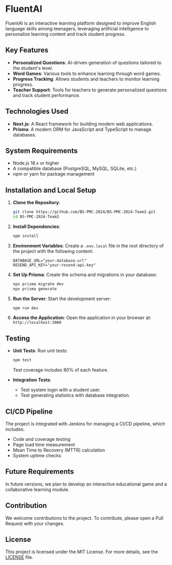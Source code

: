 # FluentAI

FluentAI is an interactive learning platform designed to improve English language skills among teenagers, leveraging artificial intelligence to personalize learning content and track student progress.

## Key Features
- **Personalized Questions**: AI-driven generation of questions tailored to the student's level.
- **Word Games**: Various tools to enhance learning through word games.
- **Progress Tracking**: Allows students and teachers to monitor learning progress.
- **Teacher Support**: Tools for teachers to generate personalized questions and track student performance.

## Technologies Used
- **Next.js**: A React framework for building modern web applications.
- **Prisma**: A modern ORM for JavaScript and TypeScript to manage databases.

## System Requirements
- Node.js 18.x or higher
- A compatible database (PostgreSQL, MySQL, SQLite, etc.)
- npm or yarn for package management

## Installation and Local Setup
1. **Clone the Repository**:
    ```bash
    git clone https://github.com/BS-PMC-2024/BS-PMC-2024-Team3.git
    cd BS-PMC-2024-Team3
    ```

2. **Install Dependencies**:
    ```bash
    npm install
    ```

3. **Environment Variables**:
    Create a `.env.local` file in the root directory of the project with the following content:
    ```env
    DATABASE_URL="your-database-url"
    RESEND_API_KEY="your-resend-api-key"
    ```

4. **Set Up Prisma**:
    Create the schema and migrations in your database:
    ```bash
    npx prisma migrate dev
    npx prisma generate
    ```

5. **Run the Server**:
    Start the development server:
    ```bash
    npm run dev
    ```

6. **Access the Application**:
    Open the application in your browser at: `http://localhost:3000`

## Testing
- **Unit Tests**:
    Run unit tests:
    ```bash
    npm test
    ```
    Test coverage includes 80% of each feature.

- **Integration Tests**:
    - Test system login with a student user.
    - Test generating statistics with database integration.

## CI/CD Pipeline
The project is integrated with Jenkins for managing a CI/CD pipeline, which includes:
- Code and coverage testing
- Page load time measurement
- Mean Time to Recovery (MTTR) calculation
- System uptime checks

## Future Requirements
In future versions, we plan to develop an interactive educational game and a collaborative learning module.

## Contribution
We welcome contributions to the project. To contribute, please open a Pull Request with your changes.

## License
This project is licensed under the MIT License. For more details, see the [LICENSE](LICENSE) file.
